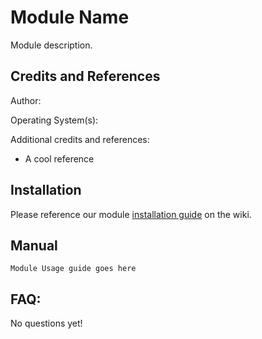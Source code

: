 # Module Name

Module description.

## Credits and References

Author: 

Operating System(s): 

Additional credits and references:
* A cool reference

## Installation

Please reference our module [installation guide](https://github.com/scythe-io/community-modules/wiki) on the wiki.

##  Manual

```
Module Usage guide goes here
```

## FAQ:

No questions yet!
